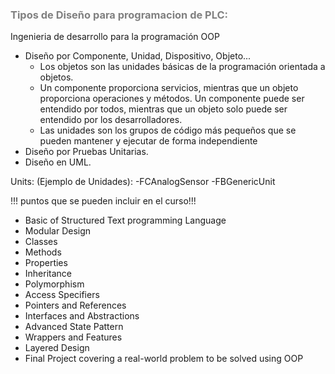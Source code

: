 ### <span style="color:grey">Tipos de Diseño para programacion de PLC:</span>

Ingenieria de desarrollo para la programación OOP
- Diseño por Componente, Unidad, Dispositivo, Objeto...
    - Los objetos son las unidades básicas de la programación orientada a objetos.
    - Un componente proporciona servicios, mientras que un objeto proporciona operaciones y métodos. Un componente puede ser entendido por todos, mientras que un objeto solo puede ser entendido por los desarrolladores.
    - Las unidades son los grupos de código más pequeños que se pueden mantener y ejecutar de forma independiente
- Diseño por Pruebas Unitarias.
- Diseño en UML.

Units: (Ejemplo de Unidades):
-FCAnalogSensor
-FBGenericUnit

!!! puntos que se pueden incluir en el curso!!!

- Basic of Structured Text programming Language
- Modular Design
- Classes
- Methods
- Properties
- Inheritance
- Polymorphism
- Access Specifiers
- Pointers and References
- Interfaces and Abstractions
- Advanced State Pattern
- Wrappers and Features
- Layered Design
- Final Project covering a real-world problem to be solved using OOP